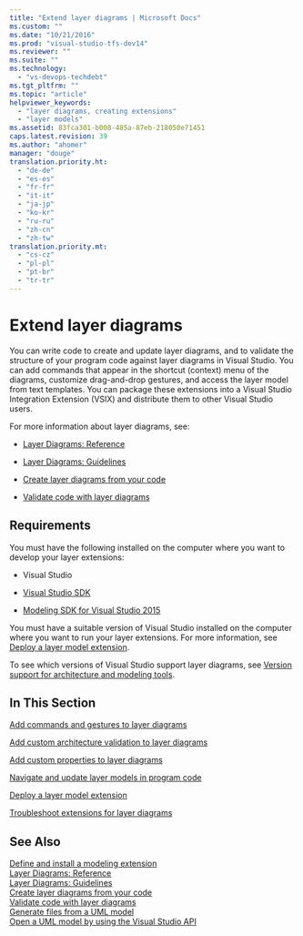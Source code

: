 ```yaml
---
title: "Extend layer diagrams | Microsoft Docs"
ms.custom: ""
ms.date: "10/21/2016"
ms.prod: "visual-studio-tfs-dev14"
ms.reviewer: ""
ms.suite: ""
ms.technology: 
  - "vs-devops-techdebt"
ms.tgt_pltfrm: ""
ms.topic: "article"
helpviewer_keywords: 
  - "layer diagrams, creating extensions"
  - "layer models"
ms.assetid: 83fca301-b008-485a-87eb-218050e71451
caps.latest.revision: 39
ms.author: "ahomer"
manager: "douge"
translation.priority.ht: 
  - "de-de"
  - "es-es"
  - "fr-fr"
  - "it-it"
  - "ja-jp"
  - "ko-kr"
  - "ru-ru"
  - "zh-cn"
  - "zh-tw"
translation.priority.mt: 
  - "cs-cz"
  - "pl-pl"
  - "pt-br"
  - "tr-tr"
---
```

# Extend layer diagrams
You can write code to create and update layer diagrams, and to validate the structure of your program code against layer diagrams in Visual Studio. You can add commands that appear in the shortcut (context) menu of the diagrams, customize drag-and-drop gestures, and access the layer model from text templates. You can package these extensions into a Visual Studio Integration Extension (VSIX) and distribute them to other Visual Studio users.  
  
 For more information about layer diagrams, see:  
  
-   [Layer Diagrams: Reference](../modeling/layer-diagrams--reference.md)  
  
-   [Layer Diagrams: Guidelines](../modeling/layer-diagrams--guidelines.md)  
  
-   [Create layer diagrams from your code](../modeling/create-layer-diagrams-from-your-code.md)  
  
-   [Validate code with layer diagrams](../modeling/validate-code-with-layer-diagrams.md)  
  
##  <a name="prereqs"></a> Requirements  
 You must have the following installed on the computer where you want to develop your layer extensions:  
  
-   Visual Studio  
  
-   [Visual Studio SDK](../extensibility/visual-studio-sdk.md)  
  
-   [Modeling SDK for Visual Studio 2015](http://www.microsoft.com/download/details.aspx?id=48148)  
  
 You must have a suitable version of Visual Studio installed on the computer where you want to run your layer extensions. For more information, see [Deploy a layer model extension](../modeling/deploy-a-layer-model-extension.md).  
  
 To see which versions of Visual Studio support layer diagrams, see [Version support for architecture and modeling tools](../modeling/what-s-new-for-design-in-visual-studio.md#VersionSupport).  
  
## In This Section  
 [Add commands and gestures to layer diagrams](../modeling/add-commands-and-gestures-to-layer-diagrams.md)  
  
 [Add custom architecture validation to layer diagrams](../modeling/add-custom-architecture-validation-to-layer-diagrams.md)  
  
 [Add custom properties to layer diagrams](../modeling/add-custom-properties-to-layer-diagrams.md)  
  
 [Navigate and update layer models in program code](../modeling/navigate-and-update-layer-models-in-program-code.md)  
  
 [Deploy a layer model extension](../modeling/deploy-a-layer-model-extension.md)  
  
 [Troubleshoot extensions for layer diagrams](../modeling/troubleshoot-extensions-for-layer-diagrams.md)  
  
## See Also  
 [Define and install a modeling extension](../modeling/define-and-install-a-modeling-extension.md)   
 [Layer Diagrams: Reference](../modeling/layer-diagrams--reference.md)   
 [Layer Diagrams: Guidelines](../modeling/layer-diagrams--guidelines.md)   
 [Create layer diagrams from your code](../modeling/create-layer-diagrams-from-your-code.md)   
 [Validate code with layer diagrams](../modeling/validate-code-with-layer-diagrams.md)   
 [Generate files from a UML model](../modeling/generate-files-from-a-uml-model.md)   
 [Open a UML model by using the Visual Studio API](../modeling/open-a-uml-model-by-using-the-visual-studio-api.md)